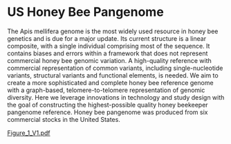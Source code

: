 # US Honey Bee Pangenome

The Apis mellifera genome is the most widely used resource in honey bee genetics and is due for a major update. Its current structure is a linear composite, with a single individual comprising most of the sequence. It contains biases and errors within a framework that does not represent commercial honey bee genomic variation. A high-quality reference with commercial representation of common variants, including single-nucleotide variants, structural variants and functional elements, is needed. We aim to create a more sophisticated and complete honey bee reference genome with a graph-based, telomere-to-telomere representation of genomic diversity. Here we leverage innovations in technology and study design with the goal of constructing the highest-possible quality honey beekeeper pangenome reference. Honey bee pangenome was produced from six commercial stocks in the United States. 

[Figure_1_V1.pdf](https://github.com/slates03/USHB_Pangenome/files/15068159/Figure_1_V1.pdf)
